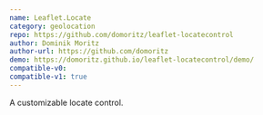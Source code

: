 ```yaml
---
name: Leaflet.Locate
category: geolocation
repo: https://github.com/domoritz/leaflet-locatecontrol
author: Dominik Moritz
author-url: https://github.com/domoritz
demo: https://domoritz.github.io/leaflet-locatecontrol/demo/
compatible-v0:
compatible-v1: true
---
```


A customizable locate control.
